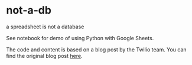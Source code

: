 # not-a-db
a spreadsheet is not a database

See notebook for demo of using Python with Google Sheets.

The code and content is based on a blog post by the Twilio team. You can find the original blog post [here](https://www.twilio.com/blog/2017/02/an-easy-way-to-read-and-write-to-a-google-spreadsheet-in-python.html).
